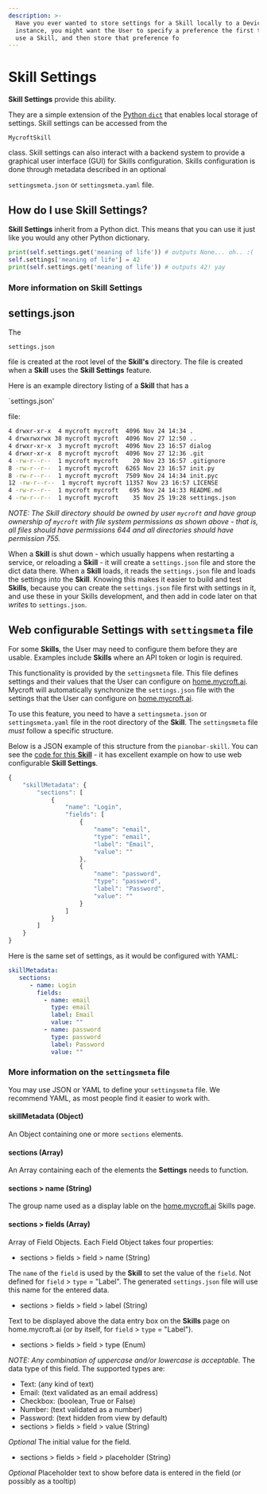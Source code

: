 ```yaml
---
description: >-
  Have you ever wanted to store settings for a Skill locally to a Device? For
  instance, you might want the User to specify a preference the first time they
  use a Skill, and then store that preference fo
---
```


# Skill Settings

**Skill Settings** provide this ability.

They are a simple extension of the [Python `dict`](https://docs.python.org/2/library/stdtypes.html#typesmapping) that enables local storage of settings. Skill settings can be accessed from the

`MycroftSkill`

class. Skill settings can also interact with a backend system to provide a graphical user interface \(GUI\) for Skills configuration. Skills configuration is done through metadata described in an optional

`settingsmeta.json` or `settingsmeta.yaml` file.

## How do I use Skill Settings?

**Skill Settings** inherit from a Python dict. This means that you can use it just like you would any other Python dictionary.

```python
print(self.settings.get('meaning of life')) # outputs None... oh.. :(
self.settings['meaning of life'] = 42
print(self.settings.get('meaning of life')) # outputs 42! yay
```

### More information on Skill Settings

## settings.json

The

`settings.json`

file is created at the root level of the **Skill's** directory. The file is created when a **Skill** uses the **Skill Settings** feature.

Here is an example directory listing of a **Skill** that has a

\`settings.json'

file:

```bash
4 drwxr-xr-x  4 mycroft mycroft  4096 Nov 24 14:34 .
4 drwxrwxrwx 38 mycroft mycroft  4096 Nov 27 12:50 ..
4 drwxr-xr-x  3 mycroft mycroft  4096 Nov 23 16:57 dialog
4 drwxr-xr-x  8 mycroft mycroft  4096 Nov 27 12:36 .git
4 -rw-r--r--  1 mycroft mycroft    20 Nov 23 16:57 .gitignore
8 -rw-r--r--  1 mycroft mycroft  6265 Nov 23 16:57 init.py
8 -rw-r--r--  1 mycroft mycroft  7509 Nov 24 14:34 init.pyc
12 -rw-r--r--  1 mycroft mycroft 11357 Nov 23 16:57 LICENSE
4 -rw-r--r--  1 mycroft mycroft   695 Nov 24 14:33 README.md
4 -rw-r--r--  1 mycroft mycroft    35 Nov 25 19:28 settings.json
```

_NOTE: The Skill directory should be owned by user `mycroft` and have group ownership of `mycroft` with file system permissions as shown above - that is, all files should have permissions 644 and all directories should have permission 755._

When a **Skill** is shut down - which usually happens when restarting a service, or reloading a **Skill** - it will create a `settings.json` file and store the dict data there. When a **Skill** loads, it reads the `settings.json` file and loads the settings into the **Skill**. Knowing this makes it easier to build and test **Skills**, because you can create the `settings.json` file first with settings in it, and use these in your Skills development, and then add in code later on that _writes_ to `settings.json`.

## Web configurable Settings with `settingsmeta` file

For some **Skills**, the User may need to configure them before they are usable. Examples include **Skills** where an API token or login is required.

This functionality is provided by the `settingsmeta` file. This file defines settings and their values that the User can configure on [home.mycroft.ai](https://home.mycroft.ai). Mycroft will automatically synchronize the `settings.json` file with the settings that the User can configure on [home.mycroft.ai](https://home.mycroft.ai).

To use this feature, you need to have a `settingsmeta.json` or `settingsmeta.yaml` file in the root directory of the **Skill**. The `settingsmeta` file _must_ follow a specific structure.

Below is a JSON example of this structure from the `pianobar-skill`. You can see the [code for this **Skill**](https://github.com/ethanaward/pianobar-skill) - it has excellent example on how to use web configurable **Skill Settings**.

```javascript
{
    "skillMetadata": {
        "sections": [
            {
                "name": "Login",
                "fields": [
                    {
                        "name": "email",
                        "type": "email",
                        "label": "Email",
                        "value": ""
                    },
                    {
                        "name": "password",
                        "type": "password",
                        "label": "Password",
                        "value": ""
                    }
                ]
            }
        ]
    }
}
```

Here is the same set of settings, as it would be configured with YAML:

```yaml
skillMetadata:
   sections:
      - name: Login
        fields:
          - name: email
            type: email
            label: Email
            value: ""
          - name: password
            type: password
            label: Password
            value: ""
```

### More information on the `settingsmeta` file

You may use JSON or YAML to define your `settingsmeta` file. We recommend YAML, as most people find it easier to work with.

#### skillMetadata \(Object\)

An Object containing one or more `sections` elements.

#### sections \(Array\)

An Array containing each of the elements the **Settings** needs to function.

#### sections &gt; name \(String\)

The group name used as a display lable on the [home.mycroft.ai](https://home.mycroft.ai) Skills page.

#### sections &gt; fields \(Array\)

Array of Field Objects. Each Field Object takes four properties:

* sections &gt; fields &gt; field &gt; name    \(String\)

The `name` of the `field` is used by the **Skill** to set the value of the `field`. Not defined for `field` &gt; `type` = "Label". The generated `settings.json` file will use this name for the entered data.

* sections &gt; fields &gt; field &gt; label    \(String\)

Text to be displayed above the data entry box on the **Skills** page on home.mycroft.ai \(or by itself, for `field` &gt; `type` = "Label"\).

* sections &gt; fields &gt; field &gt; type    \(Enum\)

_NOTE: Any combination of uppercase and/or lowercase is acceptable._ The data type of this field. The supported types are:

* Text: \(any kind of text\)
* Email: \(text validated as an email address\)
* Checkbox: \(boolean, True or False\)
* Number: \(text validated as a number\)
* Password: \(text hidden from view by default\)
* sections &gt; fields &gt; field &gt; value    \(String\)

_Optional_ The initial value for the field.

* sections &gt; fields &gt; field &gt; placeholder \(String\)

_Optional_ Placeholder text to show before data is entered in the field \(or possibly as a tooltip\)

